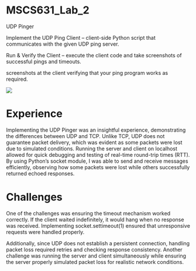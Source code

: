 # MSCS631_Lab_2
UDP Pinger


Implement the UDP Ping Client – client-side Python script that communicates with the given UDP ping server.

Run & Verify the Client – execute the client code and take screenshots of successful pings and timeouts.

screenshots at the client verifying that your ping program works as required. 

![](./screenshots/)


# Experience
Implementing the UDP Pinger was an insightful experience, demonstrating the differences between UDP and TCP. Unlike TCP, UDP does not guarantee packet delivery, which was evident as some packets were lost due to simulated conditions. Running the server and client on localhost allowed for quick debugging and testing of real-time round-trip times (RTT). By using Python’s socket module, I was able to send and receive messages efficiently, observing how some packets were lost while others successfully returned echoed responses.

# Challenges
One of the challenges was ensuring the timeout mechanism worked correctly. If the client waited indefinitely, it would hang when no response was received. Implementing socket.settimeout(1) ensured that unresponsive requests were handled properly. 

Additionally, since UDP does not establish a persistent connection, handling packet loss required retries and checking response consistency. Another challenge was running the server and client simultaneously while ensuring the server properly simulated packet loss for realistic network conditions.

